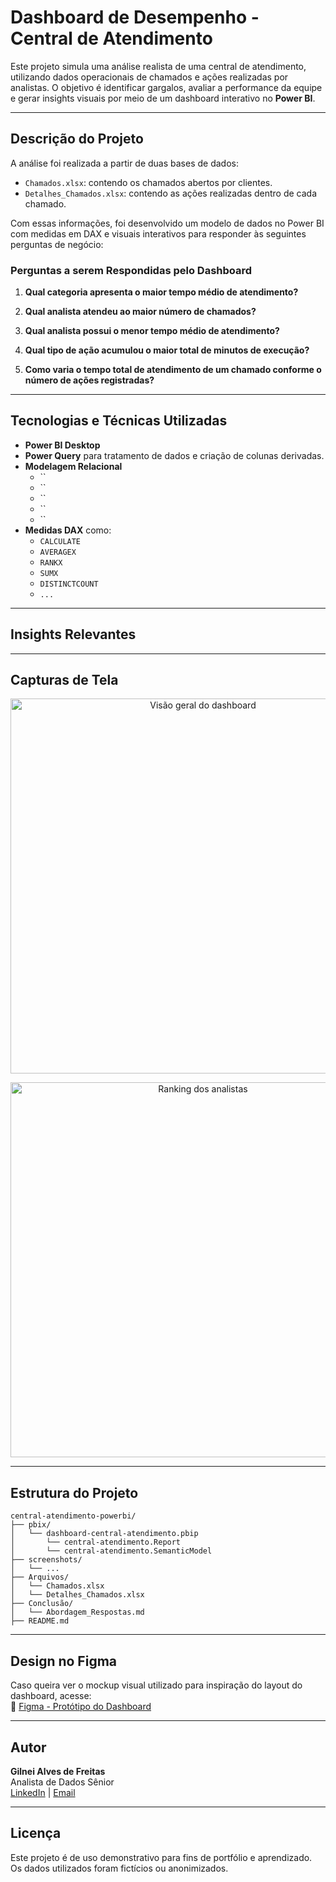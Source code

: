 
# Dashboard de Desempenho - Central de Atendimento

Este projeto simula uma análise realista de uma central de atendimento, utilizando dados operacionais de chamados e ações realizadas por analistas. O objetivo é identificar gargalos, avaliar a performance da equipe e gerar insights visuais por meio de um dashboard interativo no **Power BI**.

---

## Descrição do Projeto

A análise foi realizada a partir de duas bases de dados:

- `Chamados.xlsx`: contendo os chamados abertos por clientes.
- `Detalhes_Chamados.xlsx`: contendo as ações realizadas dentro de cada chamado.

Com essas informações, foi desenvolvido um modelo de dados no Power BI com medidas em DAX e visuais interativos para responder às seguintes perguntas de negócio:

### Perguntas a serem Respondidas pelo Dashboard

1. **Qual categoria apresenta o maior tempo médio de atendimento?**  

2. **Qual analista atendeu ao maior número de chamados?**  

3. **Qual analista possui o menor tempo médio de atendimento?**  

4. **Qual tipo de ação acumulou o maior total de minutos de execução?**  

5. **Como varia o tempo total de atendimento de um chamado conforme o número de ações registradas?**  

---

## Tecnologias e Técnicas Utilizadas

- **Power BI Desktop**  
- **Power Query** para tratamento de dados e criação de colunas derivadas.
- **Modelagem Relacional**
  - ``
  - ``
  - ``
  - ``
  - ``
- **Medidas DAX** como:
  - `CALCULATE`
  - `AVERAGEX`
  - `RANKX`
  - `SUMX`
  - `DISTINCTCOUNT`
  - `...`

---

## Insights Relevantes



---

## Capturas de Tela

<p align="center">
  <img src="./screenshots/.png" alt="Visão geral do dashboard" width="600"/>
</p>

<p align="center">
  <img src="./screenshots/.png" alt="Ranking dos analistas" width="600"/>
</p>

---

## Estrutura do Projeto

```
central-atendimento-powerbi/
├── pbix/
│   └── dashboard-central-atendimento.pbip
│       └── central-atendimento.Report
│       └── central-atendimento.SemanticModel
├── screenshots/
│   └── ...
├── Arquivos/
│   └── Chamados.xlsx
│   └── Detalhes_Chamados.xlsx
├── Conclusão/
│   └── Abordagem_Respostas.md
├── README.md
```

---

## Design no Figma

Caso queira ver o mockup visual utilizado para inspiração do layout do dashboard, acesse:  
🔗 [Figma - Protótipo do Dashboard](https://www.figma.com/@gilneifreitas)

---

## Autor

**Gilnei Alves de Freitas**  
Analista de Dados Sênior  
[LinkedIn](https://www.linkedin.com/in/gilnei-alves/) | [Email](mailto:gilnei147@gmail.com)

---

## Licença

Este projeto é de uso demonstrativo para fins de portfólio e aprendizado. Os dados utilizados foram fictícios ou anonimizados.
